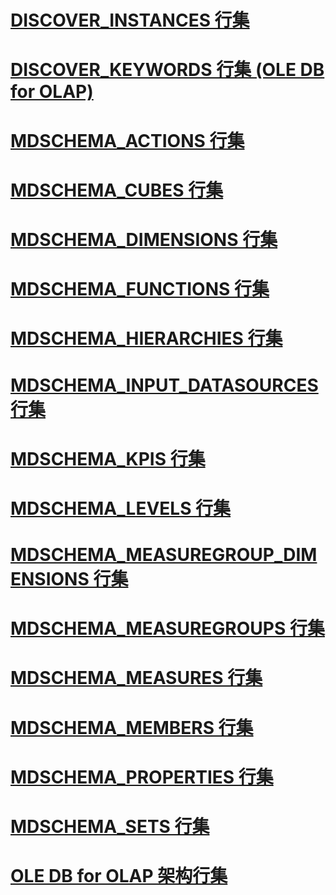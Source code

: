 # [DISCOVER_INSTANCES 行集](discover-instances-rowset.md)
# [DISCOVER_KEYWORDS 行集 (OLE DB for OLAP)](discover-keywords-rowset-ole-db-for-olap.md)
# [MDSCHEMA_ACTIONS 行集](mdschema-actions-rowset.md)
# [MDSCHEMA_CUBES 行集](mdschema-cubes-rowset.md)
# [MDSCHEMA_DIMENSIONS 行集](mdschema-dimensions-rowset.md)
# [MDSCHEMA_FUNCTIONS 行集](mdschema-functions-rowset.md)
# [MDSCHEMA_HIERARCHIES 行集](mdschema-hierarchies-rowset.md)
# [MDSCHEMA_INPUT_DATASOURCES 行集](mdschema-input-datasources-rowset.md)
# [MDSCHEMA_KPIS 行集](mdschema-kpis-rowset.md)
# [MDSCHEMA_LEVELS 行集](mdschema-levels-rowset.md)
# [MDSCHEMA_MEASUREGROUP_DIMENSIONS 行集](mdschema-measuregroup-dimensions-rowset.md)
# [MDSCHEMA_MEASUREGROUPS 行集](mdschema-measuregroups-rowset.md)
# [MDSCHEMA_MEASURES 行集](mdschema-measures-rowset.md)
# [MDSCHEMA_MEMBERS 行集](mdschema-members-rowset.md)
# [MDSCHEMA_PROPERTIES 行集](mdschema-properties-rowset.md)
# [MDSCHEMA_SETS 行集](mdschema-sets-rowset.md)
# [OLE DB for OLAP 架构行集](ole-db-for-olap-schema-rowsets.md)
